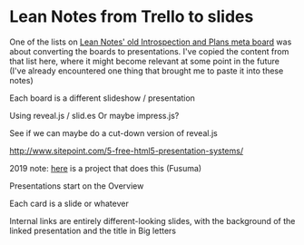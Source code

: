 # Lean Notes from Trello to slides

One of the lists on [Lean Notes' old Introspection and Plans meta board](55ph0-a1t6w-4wa52-x3dwc-qd5qr) was about converting the boards to presentations. I've copied the content from that list here, where it might become relevant at some point in the future (I've already encountered one thing that brought me to paste it into these notes)

Each board is a different slideshow / presentation

Using reveal.js / slid.es Or maybe impress.js?

See if we can maybe do a cut-down version of reveal.js

http://www.sitepoint.com/5-free-html5-presentation-systems/

2019 note: [here](https://github.com/hiroppy/fusuma) is a project that does this (Fusuma)

Presentations start on the Overview

Each card is a slide or whatever

Internal links are entirely different-looking slides, with the background of the linked presentation and the title in Big letters
